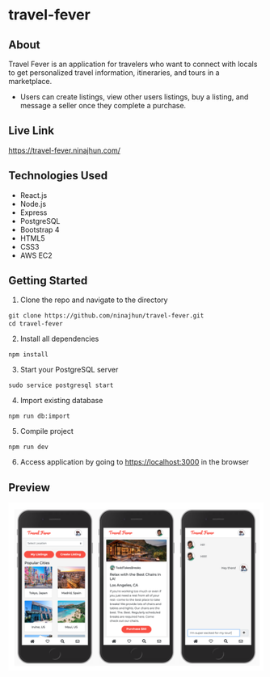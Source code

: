 # travel-fever

## About 
 Travel Fever is an application for travelers who want to connect with locals to get personalized travel information, itineraries, and tours in a marketplace. 
 * Users can create listings, view other users listings, buy a listing, and message a seller once they complete a purchase. 
 
## Live Link 
https://travel-fever.ninajhun.com/

## Technologies Used
* React.js
* Node.js
* Express
* PostgreSQL
* Bootstrap 4
* HTML5
* CSS3
* AWS EC2

## Getting Started
1. Clone the repo and navigate to the directory
```shell 
git clone https://github.com/ninajhun/travel-fever.git
cd travel-fever
```
2. Install all dependencies
 ``` shell
 npm install
 ```

3. Start your PostgreSQL server
```shell 
sudo service postgresql start
```

4. Import existing database
```shell 
npm run db:import
```

5. Compile project
```shell 
npm run dev
```
6. Access application by going to [https://localhost:3000](https://localhost:3000) in the browser

## Preview

![Site Preview](travel-fever-preview.png)

